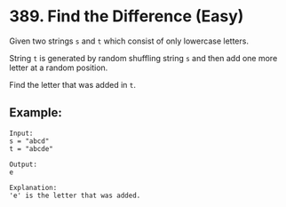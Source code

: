 # 389. Find the Difference (Easy)

Given two strings `s` and `t` which consist of only lowercase letters.

String `t` is generated by random shuffling string `s` and then add one more letter at a random position.

Find the letter that was added in `t`.

## Example:
```
Input:
s = "abcd"
t = "abcde"

Output:
e

Explanation:
'e' is the letter that was added.
```
